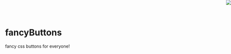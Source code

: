 # fancyButtons
fancy css buttons for everyone!

<a href="http://beta.instainer.com/?deploy=countly/countly-server">
<img style="position: absolute; top: 0; right: 0; border: 0;" 
     src="http://beta.instainer.com/img/ribon.png"></a>
